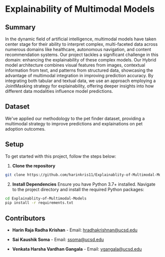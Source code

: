 <!-- # Explainablity-of-Multimodal-Models
This repository explores enhancing multimodal model explainability in pet adoption predictions, focusing on text, tabular, and image data integration. It features the 'Joint --Masker' method, addressing SHAP explainer limitations in diverse data contexts.-->
# Explainability of Multimodal Models

## Summary

In the dynamic field of artificial intelligence, multimodal models have taken center stage for their ability to interpret complex, multi-faceted data across numerous domains like healthcare, autonomous navigation, and content recommendation systems. Our project tackles a significant challenge in this domain: enhancing the explainability of these complex models.
Our Hybrid model architecture combines visual features from images, contextual information from text, and patterns from structured data, showcasing the advantage of multimodal integration in improving prediction accuracy. By integrating both tabular and textual data, we use an approach employing a JointMasking strategy for explainability, offering deeper insights into how different data modalities influence model predictions.

## Dataset
We've applied our methodology to the pet finder dataset, providing a multimodal strategy to improve predictions and explainations on pet adoption outcomes.

## Setup

To get started with this project, follow the steps below:

1. **Clone the repository**

  ```bash
  git clone https://github.com/harinkris11/Explainablity-of-Multimodal-Models.git
  ```

2. **Install Dependencies**
  Ensure you have Python 3.7+ installed. Navigate to the project directory and install the required Python packages:
  ```bash
  cd Explainablity-of-Multimodal-Models
  pip install -r requirements.txt
  ```
## Contributors

- **Harin Raja Radha Krishan** - Email: [hradhakrishnan@ucsd.edu](mailto:hradhakrishnan@ucsd.edu)

- **Sai Kaushik Soma** - Email: [ssoma@ucsd.edu](mailto:ssoma@ucsd.edu)

- **Venkata Harsha Vardhan Gangala** - Email: [vgangala@ucsd.edu](mailto:vgangala@ucsd.edu)
